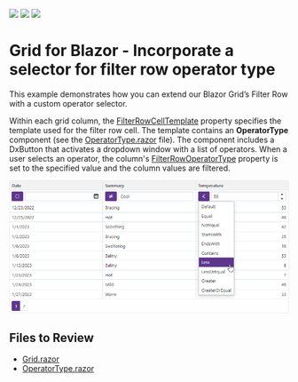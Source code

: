 <!-- default badges list -->
![](https://img.shields.io/endpoint?url=https://codecentral.devexpress.com/api/v1/VersionRange/520108155/21.2.3%2B)
[![](https://img.shields.io/badge/Open_in_DevExpress_Support_Center-FF7200?style=flat-square&logo=DevExpress&logoColor=white)](https://supportcenter.devexpress.com/ticket/details/T1106516)
[![](https://img.shields.io/badge/📖_How_to_use_DevExpress_Examples-e9f6fc?style=flat-square)](https://docs.devexpress.com/GeneralInformation/403183)
<!-- default badges end -->

# Grid for Blazor - Incorporate a selector for filter row operator type

This example demonstrates how you can extend our Blazor Grid’s Filter Row with a custom operator selector.

Within each grid column, the [FilterRowCellTemplate](https://docs.devexpress.com/Blazor/DevExpress.Blazor.DxGridDataColumn.FilterRowCellTemplate) property specifies the template used for the filter row cell. The template contains an **OperatorType** component (see the [OperatorType.razor](./CS/DxGridFilterOperatorSelector/Components/OperatorType.razor) file). The component includes a DxButton that activates a dropdown window with a list of operators. When a user selects an operator, the column's [FilterRowOperatorType](https://docs.devexpress.com/Blazor/DevExpress.Blazor.DxGridDataColumn.FilterRowOperatorType) property is set to the specified value and the column values are filtered.

![Grid with filter](image.png)

## Files to Review

- [Grid.razor](./CS/DxGridFilterOperatorSelector/Pages/Grid.razor)
- [OperatorType.razor](./CS/DxGridFilterOperatorSelector/Components/OperatorType.razor)
